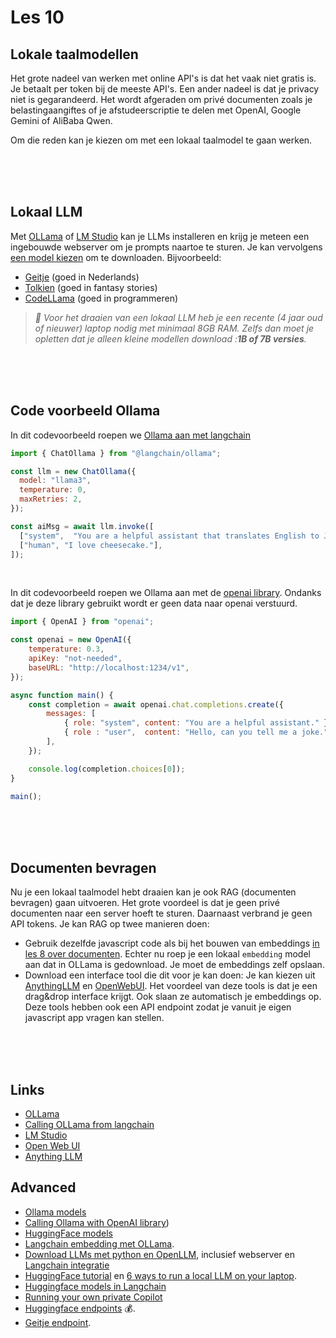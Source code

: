 # Les 10

## Lokale taalmodellen

Het grote nadeel van werken met online API's is dat het vaak niet gratis is. Je betaalt per token bij de meeste API's. Een ander nadeel is dat je privacy niet is gegarandeerd. Het wordt afgeraden om privé documenten zoals je belastingaangiftes of je afstudeerscriptie te delen met OpenAI, Google Gemini of AliBaba Qwen.

Om die reden kan je kiezen om met een lokaal taalmodel te gaan werken.

<br><br><br>

## Lokaal LLM

Met [OLLama](https://ollama.ai) of [LM Studio](https://lmstudio.ai) kan je LLMs installeren en krijg je meteen een ingebouwde webserver om je prompts naartoe te sturen. Je kan vervolgens [een model kiezen](https://ollama.com/library) om te downloaden. Bijvoorbeeld:

- [Geitje](https://goingdutch.ai/en/posts/introducing-geitje/) (goed in Nederlands)
- [Tolkien](https://huggingface.co/JeremyArancio/llm-tolkien) (goed in fantasy stories)
- [CodeLLama](https://huggingface.co/docs/transformers/en/model_doc/code_llama) (goed in programmeren)

> *🚨 Voor het draaien van een lokaal LLM heb je een recente (4 jaar oud of nieuwer) laptop nodig met minimaal 8GB RAM. Zelfs dan moet je opletten dat je alleen kleine modellen download :***1B of 7B versies***.*

<br><br><br>

## Code voorbeeld Ollama

In dit codevoorbeeld roepen we [Ollama aan met langchain](https://js.langchain.com/docs/integrations/chat/ollama/)

```js
import { ChatOllama } from "@langchain/ollama";

const llm = new ChatOllama({
  model: "llama3",
  temperature: 0,
  maxRetries: 2,
});

const aiMsg = await llm.invoke([
  ["system",  "You are a helpful assistant that translates English to Japanese. Translate the user sentence.",],
  ["human", "I love cheesecake."],
]);
```
<br>

In dit codevoorbeeld roepen we Ollama aan met de [openai library](https://platform.openai.com/docs/quickstart). Ondanks dat je deze library gebruikt wordt er geen data naar openai verstuurd.

```js
import { OpenAI } from "openai";

const openai = new OpenAI({
    temperature: 0.3,
    apiKey: "not-needed",
    baseURL: "http://localhost:1234/v1",
});

async function main() {
    const completion = await openai.chat.completions.create({
        messages: [
            { role: "system", content: "You are a helpful assistant." },
            { role : "user",  content: "Hello, can you tell me a joke."}
        ],
    });

    console.log(completion.choices[0]);
}

main();
```

<br><br><br>

## Documenten bevragen

Nu je een lokaal taalmodel hebt draaien kan je ook RAG (documenten bevragen) gaan uitvoeren. Het grote voordeel is dat je geen privé documenten naar een server hoeft te sturen. Daarnaast verbrand je geen API tokens. Je kan RAG op twee manieren doen:

- Gebruik dezelfde javascript code als bij het bouwen van embeddings [in les 8 over documenten](https://github.com/HR-CMGT/PRG08-2024-2025/tree/main/les8). Echter nu roep je een lokaal `embedding` model aan dat in OLLama is gedownload. Je moet de embeddings zelf opslaan.
- Download een interface tool die dit voor je kan doen: Je kan kiezen uit [AnythingLLM](https://anythingllm.com) en [OpenWebUI](https://openwebui.com). Het voordeel van deze tools is dat je een drag&drop interface krijgt. Ook slaan ze automatisch je embeddings op. Deze tools hebben ook een API endpoint zodat je vanuit je eigen javascript app vragen kan stellen.

<br><br><br>

## Links

- [OLLama](https://ollama.ai)
- [Calling OLLama from langchain](https://js.langchain.com/docs/integrations/chat/ollama/)
- [LM Studio](https://lmstudio.ai)
- [Open Web UI](https://openwebui.com)
- [Anything LLM](https://anythingllm.com)

## Advanced

- [Ollama models](https://ollama.com/library)
- [Calling Ollama with OpenAI library](https://platform.openai.com/docs/quickstart))
- [HuggingFace models](https://huggingface.co/models?other=text-generation)
- [Langchain embedding met OLLama](https://js.langchain.com/docs/use_cases/question_answering/local_retrieval_qa).
- [Download LLMs met python en OpenLLM](https://github.com/bentoml/OpenLLM), inclusief webserver en [Langchain integratie](https://python.langchain.com/docs/integrations/llms/openllm)
- [HuggingFace tutorial](https://www.markhneedham.com/blog/2023/06/23/hugging-face-run-llm-model-locally-laptop/) en [6 ways to run a local LLM on your laptop](https://semaphoreci.com/blog/local-llm).
- [Huggingface models in Langchain](https://python.langchain.com/docs/integrations/llms/huggingface_pipelines)
- [Running your own private Copilot](https://www.youtube.com/watch?v=F1bXfnrzAxM)
- [Huggingface endpoints](https://huggingface.co/blog/inference-endpoints-llm) 💰.
- [Geitje endpoint](./huggingface.md).
